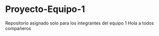 # Proyecto-Equipo-1
Repositorio asignado solo para los integrantes del equipo 1
Hola a todos compañeros
